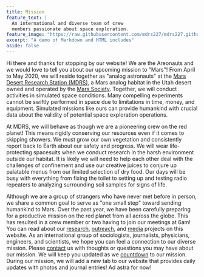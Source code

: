 ```yaml
---
title: Mission
feature_text: |
  An international and diverse team of crew  
  members passionate about space exploration.
feature_image: "https://raw.githubusercontent.com/mdrs227/mdrs227.github.io/master/bannerMission.png"
excerpt: "A demo of Markdown and HTML includes"
aside: false
---
```


Hi there and thanks for stopping by our website! We are the Areonauts and we would love to tell you about our upcoming mission to "Mars"! From April to May 2020, we will reside together as "analog astronauts" at the [Mars Desert Research Station (MDRS)](https://mdrs.marssociety.org/about-the-mdrs/), a Mars analog habitat in the Utah desert owned and operated by the [Mars Society](https://www.marssociety.org/). Together, we will conduct activities in simulated space conditions. Many compelling experiments cannot be swiftly performed in space due to limitations in time, money, and equipment. Simulated missions like ours can provide humankind with crucial data about the validity of potential space exploration operations.

At MDRS, we will behave as though we are a pioneering crew on the red planet! This means rigidly conserving our resources even if it comes to skipping showers. We must grow our own vegetation and consistently report back to Earth about our safety and progress. We will wear life-protecting spacesuits when we conduct research in the harsh environment outside our habitat. It is likely we will need to help each other deal with the challenges of confinement and use our creative juices to conjure up palatable menus from our limited selection of dry food. Our days will be busy with everything from fixing the toilet to setting up and testing radio repeaters to analyzing surrounding soil samples for signs of life.

Although we are a group of strangers who have never met before in person, we share a common goal to serve as "one small step" toward sending humankind to Mars. Over the past year, we have been carefully preparing for a productive mission on the red planet from all across the globe. This has resulted in a crew member or two having to join our meetings at 6am! You can read about our [research](research.md), [outreach](outreach.md), and [media](https://mdrs227.github.io/media) projects on this website. As an international group of sociologists, journalists, physicians, engineers, and scientists, we hope you can feel a connection to our diverse mission. Please [contact](contact.md) us with thoughts or questions you may have about our mission. We will keep you updated as we [countdown](index.md) to our mission. During our mission, we will add a new tab to our website that provides daily updates with photos and journal entries! Ad astra for now!
